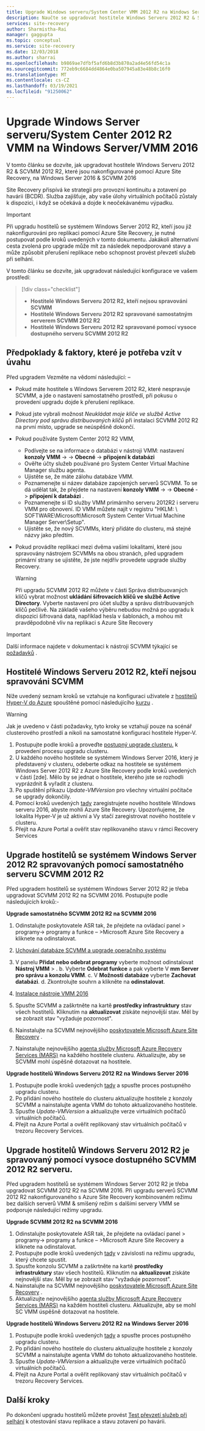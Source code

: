 ```yaml
---
title: Upgrade Windows serveru/System Center VMM 2012 R2 na Windows Server 2016-Azure Site Recovery
description: Naučte se upgradovat hostitele Windows Serveru 2012 R2 & SCVMM 2012 R2, které jsou nakonfigurované pomocí Azure Site Recovery, na Windows Server 2016 & SCVMM 2016.
services: site-recovery
author: Sharmistha-Rai
manager: gaggupta
ms.topic: conceptual
ms.service: site-recovery
ms.date: 12/03/2018
ms.author: sharrai
ms.openlocfilehash: b9869ae7dfbf5afd6b8d3b870a2ad4e56fd54c1a
ms.sourcegitcommit: 772eb9c6684dd4864e0ba507945a83e48b8c16f0
ms.translationtype: MT
ms.contentlocale: cs-CZ
ms.lasthandoff: 03/19/2021
ms.locfileid: "91250062"
---
```

# <a name="upgrade-windows-server-serversystem-center-2012-r2-vmm-to-windows-servervmm-2016"></a>Upgrade Windows Server serveru/System Center 2012 R2 VMM na Windows Server/VMM 2016 

V tomto článku se dozvíte, jak upgradovat hostitele Windows Serveru 2012 R2 & SCVMM 2012 R2, které jsou nakonfigurované pomocí Azure Site Recovery, na Windows Server 2016 & SCVMM 2016

Site Recovery přispívá ke strategii pro provozní kontinuitu a zotavení po havárii (BCDR). Služba zajišťuje, aby vaše úlohy virtuálních počítačů zůstaly k dispozici, i když se očekává a dojde k neočekávanému výpadku.

> [!IMPORTANT]
> Při upgradu hostitelů se systémem Windows Server 2012 R2, kteří jsou již nakonfigurováni pro replikaci pomocí Azure Site Recovery, je nutné postupovat podle kroků uvedených v tomto dokumentu. Jakákoli alternativní cesta zvolená pro upgrade může mít za následek nepodporované stavy a může způsobit přerušení replikace nebo schopnost provést převzetí služeb při selhání.


V tomto článku se dozvíte, jak upgradovat následující konfigurace ve vašem prostředí:

> [!div class="checklist"]
> * **Hostitelé Windows Serveru 2012 R2, kteří nejsou spravováni SCVMM** 
> * **Hostitelé Windows Serveru 2012 R2 spravované samostatným serverem SCVMM 2012 R2** 
> * **Hostitelé Windows Serveru 2012 R2 spravované pomocí vysoce dostupného serveru SCVMM 2012 R2**


## <a name="prerequisites--factors-to-consider"></a>Předpoklady & faktory, které je potřeba vzít v úvahu

Před upgradem Vezměte na vědomí následující: –

- Pokud máte hostitele s Windows Serverem 2012 R2, které nespravuje SCVMM, a jde o nastavení samostatného prostředí, při pokusu o provedení upgradu dojde k přerušení replikace.
- Pokud jste vybrali možnost *Neukládat moje klíče ve službě Active Directory pod správu distribuovaných klíčů* při instalaci SCVMM 2012 R2 na první místo, upgrade se neúspěšně dokončí.

- Pokud používáte System Center 2012 R2 VMM, 

    - Podívejte se na informace o databázi v nástroji VMM: nastavení **konzoly VMM**  ->    ->  **Obecné**  ->  **připojení k databázi**
    - Ověřte účty služeb používané pro System Center Virtual Machine Manager službu agenta.
    - Ujistěte se, že máte zálohu databáze VMM.
    - Poznamenejte si název databáze zapojených serverů SCVMM. To se dá udělat tak, že přejdete na nastavení **konzoly VMM**  ->    ->  **Obecné**  ->  **připojení k databázi** .
    - Poznamenejte si ID služby VMM primárního serveru 2012R2 i serveru VMM pro obnovení. ID VMM můžete najít v registru "HKLM: \ SOFTWARE\Microsoft\Microsoft System Center Virtual Machine Manager Server\Setup".
    - Ujistěte se, že nový SCVMMs, který přidáte do clusteru, má stejné názvy jako předtím. 

- Pokud provádíte replikaci mezi dvěma vašimi lokalitami, které jsou spravovány nástrojem SCVMMs na obou stranách, před upgradem primární strany se ujistěte, že jste nejdřív provedete upgrade služby Recovery.
  > [!WARNING]
  > Při upgradu SCVMM 2012 R2 můžete v části Správa distribuovaných klíčů vybrat možnost **ukládání šifrovacích klíčů ve službě Active Directory**. Vyberte nastavení pro účet služby a správu distribuovaných klíčů pečlivě. Na základě vašeho výběru nebudou možná po upgradu k dispozici šifrovaná data, například hesla v šablonách, a mohou mít pravděpodobně vliv na replikaci s Azure Site Recovery

> [!IMPORTANT]
> Další informace najdete v dokumentaci k nástroji SCVMM týkající se [požadavků](/system-center/vmm/upgrade-vmm?view=sc-vmm-2016#requirements-and-limitations) .

## <a name="windows-server-2012-r2-hosts-which-arent-managed-by-scvmm"></a>Hostitelé Windows Serveru 2012 R2, kteří nejsou spravováni SCVMM 
Níže uvedený seznam kroků se vztahuje na konfiguraci uživatele z [hostitelů Hyper-V do Azure](./hyper-v-azure-architecture.md) spouštěné pomocí následujícího [kurzu](./hyper-v-prepare-on-premises-tutorial.md) .

> [!WARNING]
> Jak je uvedeno v části požadavky, tyto kroky se vztahují pouze na scénář clusterového prostředí a nikoli na samostatné konfiguraci hostitele Hyper-V.

1. Postupujte podle kroků a proveďte [postupný upgrade clusteru.](/windows-server/failover-clustering/cluster-operating-system-rolling-upgrade#cluster-os-rolling-upgrade-process) k provedení procesu upgradu clusteru.
2. U každého nového hostitele se systémem Windows Server 2016, který je představený v clusteru, odeberte odkaz na hostitele se systémem Windows Server 2012 R2 z Azure Site Recovery podle kroků uvedených v části [zde]. Mělo by se jednat o hostitele, kterého jste se rozhodli vyprázdnit & vyřadit z clusteru.
3. Po spuštění příkazu *Update-VMVersion* pro všechny virtuální počítače se upgrady dokončily. 
4. Pomocí kroků uvedených [tady](./hyper-v-azure-tutorial.md#set-up-the-source-environment) zaregistrujete nového hostitele Windows serveru 2016, abyste mohli Azure Site Recovery. Upozorňujeme, že lokalita Hyper-V je už aktivní a Vy stačí zaregistrovat nového hostitele v clusteru. 
5.  Přejít na Azure Portal a ověřit stav replikovaného stavu v rámci Recovery Services

## <a name="upgrade-windows-server-2012-r2-hosts-managed-by-stand-alone-scvmm-2012-r2-server"></a>Upgrade hostitelů se systémem Windows Server 2012 R2 spravovaných pomocí samostatného serveru SCVMM 2012 R2
Před upgradem hostitelů se systémem Windows Server 2012 R2 je třeba upgradovat SCVMM 2012 R2 na SCVMM 2016. Postupujte podle následujících kroků:-

**Upgrade samostatného SCVMM 2012 R2 na SCVMM 2016**

1.  Odinstalujte poskytovatele ASR tak, že přejdete na ovládací panel > programy-> programy a funkce – >Microsoft Azure Site Recovery a kliknete na odinstalovat.
2. [Uchování databáze SCVMM a upgrade operačního systému](/system-center/vmm/upgrade-vmm?view=sc-vmm-2016#back-up-and-upgrade-the-operating-system)
3. V panelu **Přidat nebo odebrat programy** vyberte možnost odinstalovat **Nástroj VMM**  >  . b. Vyberte **Odebrat funkce** a pak vyberte V **mm Server pro správu a konzolu VMM**. c. V **Možnosti databáze** vyberte **Zachovat databázi**. d. Zkontrolujte souhrn a klikněte na **odinstalovat**.

4. [Instalace nástroje VMM 2016](/system-center/vmm/upgrade-vmm?view=sc-vmm-2016#install-vmm-2016)
5. Spusťte SCVMM a zaškrtněte na kartě **prostředky infrastruktury** stav všech hostitelů. Kliknutím na **aktualizovat** získáte nejnovější stav. Měl by se zobrazit stav "vyžaduje pozornost". 
17. Nainstalujte na SCVMM nejnovějšího [poskytovatele Microsoft Azure Site Recovery](https://aka.ms/downloaddra) .
16. Nainstalujte nejnovějšího [agenta služby Microsoft Azure Recovery Services (MARS)](https://aka.ms/latestmarsagent) na každého hostitele clusteru. Aktualizujte, aby se SCVMM mohl úspěšně dotazovat na hostitele.

**Upgrade hostitelů Windows Serveru 2012 R2 na Windows Server 2016**

1. Postupujte podle kroků uvedených [tady](/windows-server/failover-clustering/cluster-operating-system-rolling-upgrade#cluster-os-rolling-upgrade-process) a spusťte proces postupného upgradu clusteru. 
2. Po přidání nového hostitele do clusteru aktualizujte hostitele z konzoly SCVMM a nainstalujte agenta VMM do tohoto aktualizovaného hostitele.
3. Spusťte *Update-VMVersion* a aktualizujte verze virtuálních počítačů virtuálních počítačů. 
4.  Přejít na Azure Portal a ověřit replikovaný stav virtuálních počítačů v trezoru Recovery Services. 

## <a name="upgrade-windows-server-2012-r2-hosts-are-managed-by-highly-available-scvmm-2012-r2-server"></a>Upgrade hostitelů Windows Serveru 2012 R2 je spravovaný pomocí vysoce dostupného SCVMM 2012 R2 serveru.
Před upgradem hostitelů se systémem Windows Server 2012 R2 je třeba upgradovat SCVMM 2012 R2 na SCVMM 2016. Při upgradu serverů SCVMM 2012 R2 nakonfigurovaného s Azure Site Recovery kombinovaném režimu bez dalších serverů VMM & smíšený režim s dalšími servery VMM se podporuje následující režimy upgradu.

**Upgrade SCVMM 2012 R2 na SCVMM 2016**

1.  Odinstalujte poskytovatele ASR tak, že přejdete na ovládací panel > programy-> programy a funkce – >Microsoft Azure Site Recovery a kliknete na odinstalovat.
2. Postupujte podle kroků uvedených [tady](/system-center/vmm/upgrade-vmm?view=sc-vmm-2016#upgrade-a-standalone-vmm-server) v závislosti na režimu upgradu, který chcete spustit.
3. Spusťte konzolu SCVMM a zaškrtněte na kartě **prostředky infrastruktury** stav všech hostitelů. Kliknutím na **aktualizovat** získáte nejnovější stav. Měl by se zobrazit stav "vyžaduje pozornost".
4. Nainstalujte na SCVMM nejnovějšího [poskytovatele Microsoft Azure Site Recovery](https://aka.ms/downloaddra) .
5. Aktualizujte nejnovějšího [agenta služby Microsoft Azure Recovery Services (MARS)](https://aka.ms/latestmarsagent) na každém hostiteli clusteru. Aktualizujte, aby se mohl SC VMM úspěšně dotazovat na hostitele.


**Upgrade hostitelů Windows Serveru 2012 R2 na Windows Server 2016**

1. Postupujte podle kroků uvedených [tady](/windows-server/failover-clustering/cluster-operating-system-rolling-upgrade#cluster-os-rolling-upgrade-process) a spusťte proces postupného upgradu clusteru.
2. Po přidání nového hostitele do clusteru aktualizujte hostitele z konzoly SCVMM a nainstalujte agenta VMM do tohoto aktualizovaného hostitele.
3. Spusťte *Update-VMVersion* a aktualizujte verze virtuálních počítačů virtuálních počítačů. 
4.  Přejít na Azure Portal a ověřit replikovaný stav virtuálních počítačů v trezoru Recovery Services. 

## <a name="next-steps"></a>Další kroky
Po dokončení upgradu hostitelů můžete provést [Test převzetí služeb při selhání](tutorial-dr-drill-azure.md) k otestování stavu replikace a stavu zotavení po havárii.

